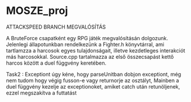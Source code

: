 # MOSZE_proj
ATTACKSPEED BRANCH MEGVALÓSÍTÁS 

A BruteForce csapatként egy RPG játék megvalósításán dolgozunk.
Jelenlegi állapotunkban rendelkezünk a Fighter.h könyvtárral, ami tartlamzza a harcosok egyes tulajdonságait, illetve kezdetleges interakciót más harcosokkal.
Source.cpp tartalmazza az első összecsapást kettő harcos között a duel függvény keretében. 

Task2 : Exceptiont úgy kéne, hogy parseUnitban dobjon exceptiont, még nem tudom hogy végig fusson-e vagy returnorje az osztályt, 
        Mainben a duel függvény kezelje az exceptionoket, amiket catch után retunöljenek, ezzel megszakítva a futtatást
